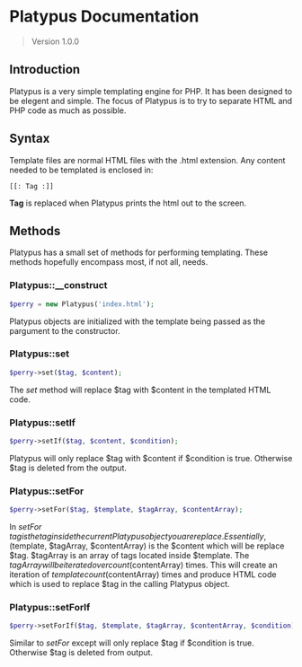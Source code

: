 # Platypus Documentation
> Version 1.0.0

## Introduction

Platypus is a very simple templating engine for PHP. It has been designed to be elegent and simple. The focus of Platypus is to try to separate HTML and PHP code as much as possible.

## Syntax

Template files are normal HTML files with the .html extension. Any content needed to be templated is enclosed in:

```
[[: Tag :]]
```

**Tag** is replaced when Platypus prints the html out to the screen.

## Methods

Platypus has a small set of methods for performing templating. These methods hopefully encompass most, if not all, needs.

### Platypus::__construct

```php
$perry = new Platypus('index.html');
```

Platypus objects are initialized with the template being passed as the pargument to the constructor.

### Platypus::set

```php
$perry->set($tag, $content);
```

The *set* method will replace $tag with $content in the templated HTML code.

### Platypus::setIf

```php
$perry->setIf($tag, $content, $condition);
```

Platypus will only replace $tag with $content if $condition is true. Otherwise $tag is deleted from the output.

### Platypus::setFor

```php
$perry->setFor($tag, $template, $tagArray, $contentArray);
```

In *setFor* $tag is the tag inside the current Platypus object you are replace. Essentially, ($template, $tagArray, $contentArray) is the $content which will be replace $tag. $tagArray is an array of tags located inside $template. The $tagArray will be iterated over count($contentArray) times. This will create an iteration of $template count($contentArray) times and produce HTML code which is used to replace $tag in the calling Platypus object.

### Platypus::setForIf

```php
$perry->setForIf($tag, $template, $tagArray, $contentArray, $condition);
```

Similar to *setFor* except will only replace $tag if $condition is true. Otherwise $tag is deleted from output.